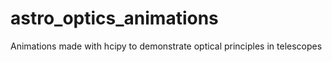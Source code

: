 # astro_optics_animations
Animations made with hcipy to demonstrate optical principles in telescopes
